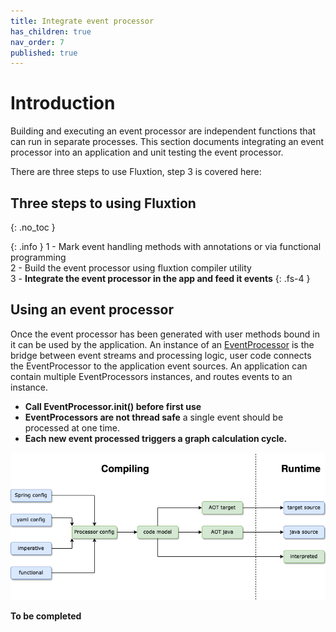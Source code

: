 ```yaml
---
title: Integrate event processor
has_children: true
nav_order: 7
published: true
---
```


# Introduction
Building and executing an event processor are independent functions that can run in separate processes. This section
documents integrating an event processor into an application and unit testing the event processor.

There are three steps to use Fluxtion, step 3 is covered here:

## Three steps to using Fluxtion
{: .no_toc }

{: .info }
1 - Mark event handling methods with annotations or via functional programming<br>
2 - Build the event processor using fluxtion compiler utility<br>
3 - **Integrate the event processor in the app and feed it events**
{: .fs-4 }

## Using an event processor

Once the event processor has been generated with user methods bound in it can be used by the application. An instance of an
[EventProcessor](https://github.com/v12technology/fluxtion/tree/{{site.fluxtion_version}}/runtime/src/main/java/com/fluxtion/runtime/EventProcessor.java)
is the bridge between event streams and processing logic, user code connects
the EventProcessor to the application event sources. An application can contain multiple EventProcessors instances, and
routes events to an instance.

- **Call EventProcessor.init() before first use**
- **EventProcessors are not thread safe** a single event should be processed at one time.
- **Each new event processed triggers a graph calculation cycle.**

![](../images/integration_overview-running.drawio.png)

**To be completed**